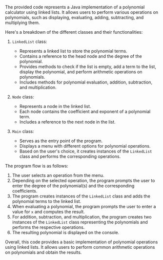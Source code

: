 The provided code represents a Java implementation of a polynomial calculator using linked lists. It allows users to perform various operations on polynomials, such as displaying, evaluating, adding, subtracting, and multiplying them.

Here's a breakdown of the different classes and their functionalities:

1. `LinkedList` class:
   - Represents a linked list to store the polynomial terms.
   - Contains a reference to the head node and the degree of the polynomial.
   - Provides methods to check if the list is empty, add a term to the list, display the polynomial, and perform arithmetic operations on polynomials.
   - Includes methods for polynomial evaluation, addition, subtraction, and multiplication.

2. `Node` class:
   - Represents a node in the linked list.
   - Each node contains the coefficient and exponent of a polynomial term.
   - Includes a reference to the next node in the list.

3. `Main` class:
   - Serves as the entry point of the program.
   - Displays a menu with different options for polynomial operations.
   - Based on the user's choice, it creates instances of the `LinkedList` class and performs the corresponding operations.

The program flow is as follows:
1. The user selects an operation from the menu.
2. Depending on the selected operation, the program prompts the user to enter the degree of the polynomial(s) and the corresponding coefficients.
3. The program creates instances of the `LinkedList` class and adds the polynomial terms to the linked list.
4. When evaluating a polynomial, the program prompts the user to enter a value for `x` and computes the result.
5. For addition, subtraction, and multiplication, the program creates two instances of the `LinkedList` class representing the polynomials and performs the respective operations.
6. The resulting polynomial is displayed on the console.

Overall, this code provides a basic implementation of polynomial operations using linked lists. It allows users to perform common arithmetic operations on polynomials and obtain the results.

